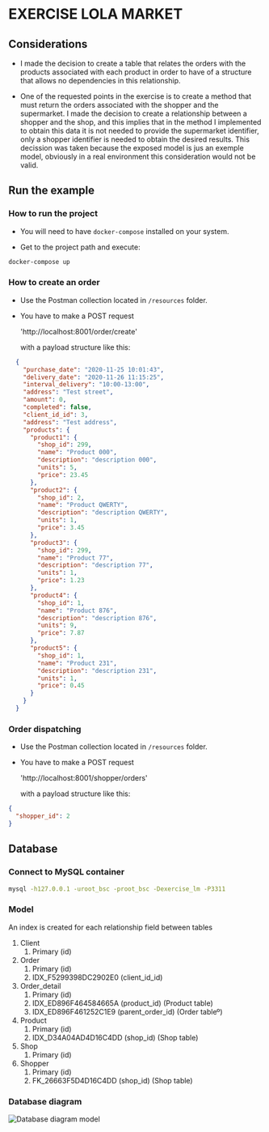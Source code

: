 # EXERCISE LOLA MARKET

## Considerations

* I made the decision to create a table that relates the orders with the products associated with each product in order to have of a structure that allows no dependencies in this relationship.


* One of the requested points in the exercise is to create a method that must return the orders associated with the shopper and the supermarket. I made the decision to create a relationship between a shopper and the shop, and this implies that in the method I implemented to obtain this data it is not needed to provide the supermarket identifier, only a shopper identifier is needed to obtain the desired results. This decission was taken because the exposed model is jus an exemple model, obviously in a real environment this consideration would not be valid.


## Run the example

### How to run the project

* You will need to have `docker-compose` installed on your system. 

* Get to the project path and execute:

```bash
docker-compose up
```

### How to create an order

* Use the Postman collection located in `/resources` folder.

* You have to make a POST request 

  'http://localhost:8001/order/create'

  with a payload structure like this:

```json
  {
    "purchase_date": "2020-11-25 10:01:43",
    "delivery_date": "2020-11-26 11:15:25",
    "interval_delivery": "10:00-13:00",
    "address": "Test street",
    "amount": 0,
    "completed": false,
    "client_id_id": 3,
    "address": "Test address",
    "products": {
      "product1": {
        "shop_id": 299,
        "name": "Product 000",
        "description": "description 000",
        "units": 5,
        "price": 23.45
      },
      "product2": {
        "shop_id": 2,
        "name": "Product QWERTY",
        "description": "description QWERTY",
        "units": 1,
        "price": 3.45
      },
      "product3": {
        "shop_id": 299,
        "name": "Product 77",
        "description": "description 77",
        "units": 1,
        "price": 1.23
      },
      "product4": {
        "shop_id": 1,
        "name": "Product 876",
        "description": "description 876",
        "units": 9,
        "price": 7.87
      },
      "product5": {
        "shop_id": 1,
        "name": "Product 231",
        "description": "description 231",
        "units": 1,
        "price": 0.45
      }
    }
  }
```


### Order dispatching

* Use the Postman collection located in `/resources` folder.

* You have to make a POST request 

  'http://localhost:8001/shopper/orders'

  with a payload structure like this:

```json
{
  "shopper_id": 2
}
```

## Database

### Connect to MySQL container

```bash
mysql -h127.0.0.1 -uroot_bsc -proot_bsc -Dexercise_lm -P3311
```


### Model

An index is created for each relationship field between tables

1. Client 
    1. Primary (id)
2. Order 
    1. Primary (id)
    2. IDX_F5299398DC2902E0 (client_id_id)
3. Order_detail 
    1. Primary (id)
    2. IDX_ED896F464584665A (product_id) (Product table)
    3. IDX_ED896F461252C1E9 (parent_order_id) (Order tableº)
4. Product
    1. Primary (id)
    2. IDX_D34A04AD4D16C4DD (shop_id) (Shop table)
5. Shop
    1. Primary (id)
6. Shopper
    1. Primary (id)
    2. FK_26663F5D4D16C4DD (shop_id) (Shop table)


### Database diagram

![Database diagram model](https://github.com/josedelrio85/exercise_lm/blob/master/resources/exercise_lm_diagram.png?raw=true)


